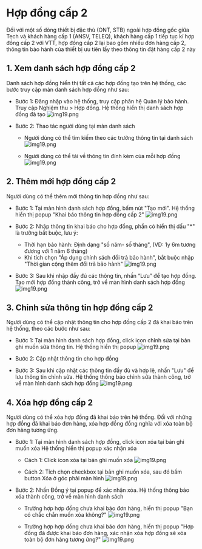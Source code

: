 # Hợp đồng cấp 2

Đối với một số dòng thiết bị đặc thù (ONT, STB) ngoài hợp đồng gốc giữa Tech và khách hàng cấp 1 (ANSV, TELEQ), khách hàng cấp 1 tiếp tục kí hợp đồng cấp 2 với VTT, hợp đồng cấp 2 lại bao gồm nhiều đơn hàng cấp 2, thông tin bảo hành của thiết bị ưu tiên lấy theo thông tin đặt hàng cấp 2 này

## 1. Xem danh sách hợp đồng cấp 2

Danh sách hợp đồng hiển thị tất cả các hợp đồng tạo trên hệ thống, các bước truy cập màn danh sách hợp đồng như sau:

- Bước 1: Đăng nhập vào hệ thống, truy cập phân hệ Quản lý bảo hành. Truy cập Nghiệm thu > Hợp đồng. Hệ thống hiển thị danh sách hợp đồng đã tạo
![img19.png](/img/contract_lv2/c_lv2_ds.png)

- Bước 2: Thao tác người dùng tại màn danh sách
  - Người dùng có thể tìm kiếm theo các trường thông tin tại danh sách 
![img19.png](/img/contract_lv2/c_lv2_search.png)

  - Người dùng có thể tải về thông tin đính kèm của mỗi hợp đồng
![img19.png](/img/contract_lv2/dl.png)


## 2. Thêm mới hợp đồng cấp 2

Người dùng có thể thêm mới thông tin hợp đồng như sau:

- Bước 1: Tại màn hình danh sách hợp đồng, bấm nút "Tạo mới". Hệ thống hiển thị popup "Khai báo thông tin hợp đồng cấp 2"
![img19.png](/img/contract_lv2/c_tao1.png)

- Bước 2: Nhập thông tin khai báo cho hợp đồng, phần có hiển thị dấu "*" là trường bắt buộc, lưu ý:
  - Thời hạn bảo hành: Định dạng "số năm- số tháng", (VD: 1y 6m tương đương với 1 năm 6 tháng)
  - Khi tích chọn "Áp dụng chính sách đổi trả bảo hành", bắt buộc nhập "Thời gian cộng thêm đổi trả bảo hành"
![img19.png](/img/contract_lv2/c_tao3.png)

- Bước 3: Sau khi nhập đầy đủ các thông tin, nhấn “Lưu” để tạo hợp đồng. Tạo mới hợp đồng thành công, trở về màn hình danh sách hợp đồng
![img19.png](/img/contract_lv2/c_tao2.png)

## 3. Chỉnh sửa thông tin hợp đồng cấp 2

Người dùng có thể cập nhật thông tin cho hợp đồng cấp 2 đã khai báo trên hệ thống, theo các bước như sau:

- Bước 1: Tại màn hình danh sách hợp đồng, click icon chỉnh sửa tại bản ghi muốn sửa thông tin. Hệ thống hiển thị popup 
![img19.png](/img/contract_lv2/c_s1.png)

- Bước 2: Cập nhật thông tin cho hợp đồng

- Bước 3: Sau khi cập nhật các thông tin đầy đủ và hợp lệ, nhấn "Lưu" để lưu thông tin chỉnh sửa. Hệ thống thông báo chỉnh sửa thành công, trở về màn hình danh sách hợp đồng
![img19.png](/img/contract_lv2/c_s2.png)

## 4. Xóa hợp đồng cấp 2

Người dùng có thể xóa hợp đồng đã khai báo trên hệ thống. Đối với những hợp đồng đã khai báo đơn hàng, xóa hợp đồng đồng nghĩa với xóa toàn bộ đơn hàng tương ứng.

- Bước 1: Tại màn hình danh sách hợp đồng, click icon xóa tại bản ghi muốn xóa Hệ thống hiển thị popup xác nhận xóa
  - Cách 1: Click icon xóa tại bản ghi muốn xóa
![img19.png](/img/contract_lv2/c_x1.png)

  - Cách 2: Tích chọn checkbox tại bản ghi muốn xóa, sau đó bấm button Xóa ở góc phải màn hình
![img19.png](/img/contract_lv2/c_x2.png)

- Bước 2: Nhấn Đồng ý tại popup để xác nhận xóa. Hệ thống thông báo xóa thành công, trở về màn hình danh sách
  - Trường hợp hợp đồng chưa khai báo đơn hàng, hiển thị popup "Bạn có chắc chắn muốn xóa không?"
![img19.png](/img/contract_lv2/c_x3.png)
 
  - Trường hợp hợp đồng chưa khai báo đơn hàng, hiển thị popup "Hợp đồng đã được khai báo đơn hàng, xác nhận xóa hợp đồng sẽ xóa toàn bộ đơn hàng tương ứng?"
![img19.png](/img/contract_lv2/c_x4.png)

